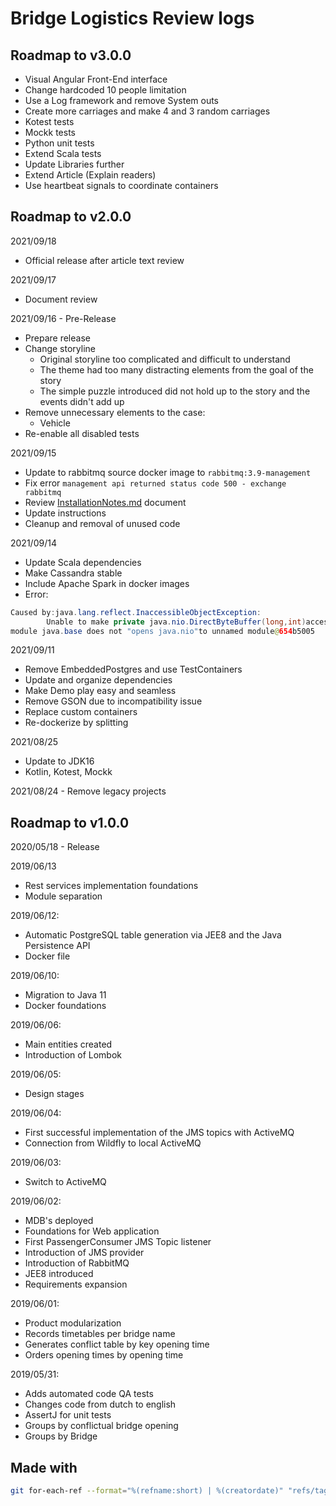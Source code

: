 # Bridge Logistics Review logs

## Roadmap to v3.0.0

- Visual Angular Front-End interface
- Change hardcoded 10 people limitation
- Use a Log framework and remove System outs
- Create more carriages and make 4 and 3 random carriages
- Kotest tests
- Mockk tests
- Python unit tests
- Extend Scala tests
- Update Libraries further
- Extend Article (Explain readers)
- Use heartbeat signals to coordinate containers

## Roadmap to v2.0.0

2021/09/18

- Official release after article text review

2021/09/17

- Document review

2021/09/16 - Pre-Release

- Prepare release
- Change storyline
    - Original storyline too complicated and difficult to understand
    - The theme had too many distracting elements from the goal of the story
    - The simple puzzle introduced did not hold up to the story and the events didn't add up
- Remove unnecessary elements to the case:
    - Vehicle
- Re-enable all disabled tests

2021/09/15

- Update to rabbitmq source docker image to `rabbitmq:3.9-management`
- Fix error `management api returned status code 500 - exchange rabbitmq`
- Review [InstallationNotes.md](./docs/InstallationNotes.md) document
- Update instructions
- Cleanup and removal of unused code

2021/09/14

- Update Scala dependencies
- Make Cassandra stable
- Include Apache Spark in docker images
- Error:

```java
Caused by:java.lang.reflect.InaccessibleObjectException:
        Unable to make private java.nio.DirectByteBuffer(long,int)accessible:
module java.base does not "opens java.nio"to unnamed module@654b5005
```

2021/09/11

- Remove EmbeddedPostgres and use TestContainers
- Update and organize dependencies
- Make Demo play easy and seamless
- Remove GSON due to incompatibility issue
- Replace custom containers
- Re-dockerize by splitting

2021/08/25

- Update to JDK16
- Kotlin, Kotest, Mockk

2021/08/24 - Remove legacy projects

## Roadmap to v1.0.0

2020/05/18 - Release

2019/06/13

- Rest services implementation foundations
- Module separation

2019/06/12:

- Automatic PostgreSQL table generation via JEE8 and the Java Persistence API
- Docker file

2019/06/10:

- Migration to Java 11
- Docker foundations

2019/06/06:

- Main entities created
- Introduction of Lombok

2019/06/05:

- Design stages

2019/06/04:

- First successful implementation of the JMS topics with ActiveMQ
- Connection from Wildfly to local ActiveMQ

2019/06/03:

- Switch to ActiveMQ

2019/06/02:

- MDB's deployed
- Foundations for Web application
- First PassengerConsumer JMS Topic listener
- Introduction of JMS provider
- Introduction of RabbitMQ
- JEE8 introduced
- Requirements expansion

2019/06/01:

- Product modularization
- Records timetables per bridge name
- Generates conflict table by key opening time
- Orders opening times by opening time

2019/05/31:

- Adds automated code QA tests
- Changes code from dutch to english
- AssertJ for unit tests
- Groups by conflictual bridge opening
- Groups by Bridge

## Made with

```bash
git for-each-ref --format="%(refname:short) | %(creatordate)" "refs/tags/*"
```
